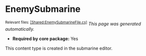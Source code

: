 # EnemySubmarine
<sup>Relevant files: [[Shared:EnemySubmarineFile.cs]](https://github.com/Regalis11/Barotrauma/blob/master/Barotrauma/BarotraumaShared/SharedSource/ContentManagement/ContentFile/EnemySubmarineFile.cs)</sup>
*This page was generated automatically.*

- **Required by core package:** Yes

This content type is created in the submarine editor.

